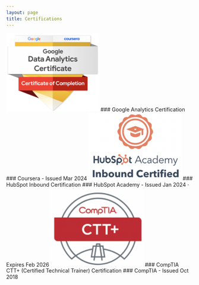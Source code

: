 ```yaml
---
layout: page
title: Certifications
---
```

<img src="assets/Google Analytics Logo.png" width="250">
### Google Analytics Certification ###
Coursera - 
Issued Mar 2024

<img src="assets/Hubspot Inbound Logo.png" width="250">
### HubSpot Inbound Certification ###
HubSpot Academy - 
Issued Jan 2024 · Expires Feb 2026

<img src="assets/CompTia CTT+ Logo.png" width="250">
### CompTIA CTT+ (Certified Technical Trainer) Certification ###
CompTIA - 
Issued Oct 2018
